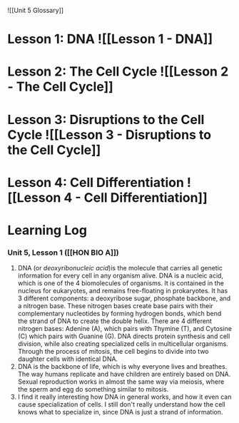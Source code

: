 ![[Unit 5 Glossary]]

# Lesson 1: DNA ![[Lesson 1 - DNA]]
# Lesson 2: The Cell Cycle ![[Lesson 2 - The Cell Cycle]]
# Lesson 3: Disruptions to the Cell Cycle ![[Lesson 3 - Disruptions to the Cell Cycle]]
# Lesson 4: Cell Differentiation ![[Lesson 4 - Cell Differentiation]]


# Learning Log
### Unit 5, Lesson 1 ([[HON BIO A]])
1. DNA (or *deoxyribonucleic acid*)is the molecule that carries all genetic information for every cell in any organism alive. DNA is a nucleic acid, which is one of the 4 biomolecules of organisms. It is contained in the nucleus for eukaryotes, and remains free-floating in prokaryotes. It has 3 different components: a deoxyribose sugar, phosphate backbone, and a nitrogen base. These nitrogen bases create base pairs with their complementary nucleotides by forming hydrogen bonds, which bend the strand of DNA to create the double helix. There are 4 different nitrogen bases: Adenine (A), which pairs with Thymine (T), and Cytosine (C) which pairs with Guanine (G). DNA directs protein synthesis and cell division, while also creating specialized cells in multicellular organisms.  Through the process of mitosis, the cell begins to divide into two daughter cells with identical DNA.  
2. DNA is the backbone of life, which is why everyone lives and breathes. The way humans replicate and have children are entirely based on DNA. Sexual reproduction works in almost the same way via meiosis, where the sperm and egg do something similar to mitosis. 
3. I find it really interesting how DNA in general works, and how it even can cause specialization of cells. I still don't really understand how the cell knows what to specialize in, since DNA is just a strand of information.